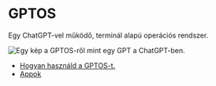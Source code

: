 # GPTOS
Egy ChatGPT-vel működő, terminál alapú operációs rendszer.

![Egy kép a GPTOS-ről mint egy GPT a ChatGPT-ben.](https://hambohambi.hu/wp-content/uploads/2024/11/Kepernyokep-2024-11-22-212733.png)

- [Hogyan használd a GPTOS-t.](README/hasznalat.md)
- [Appok](README/Apps.md)